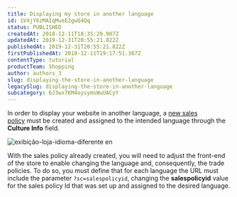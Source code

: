 ```yaml
---
title: Displaying my store in another language
id: 1V4jY6zMAIqMueE2gwQ4Qq
status: PUBLISHED
createdAt: 2018-12-11T18:35:29.987Z
updatedAt: 2019-12-31T20:55:21.822Z
publishedAt: 2019-12-31T20:55:21.822Z
firstPublishedAt: 2018-12-11T19:17:51.367Z
contentType: tutorial
productTeam: Shopping
author: authors_3
slug: displaying-the-store-in-another-language
legacySlug: displaying-the-store-in-another-language
subcategory: 6J3wx7KM4oysymsWuUACyY
---
```


In order to display your website in another language, a [new sales policy](/en/tutorial/configuring-a-marketplace-sales-policy/) must be created and assigned to the intended language through the __Culture Info__ field. 

![exibição-loja-idioma-diferente en](https://images.ctfassets.net/alneenqid6w5/38da6HQyM0Sq2KaeoQUemC/0a14f342af87aaf865431e95a2ebad36/exibi____o-loja-outra-l__ngua_en.png)

With the sales policy already created, you will need to adjust the front-end of the store to enable changing the language and, consequently, the trade policies. 
To do so, you must define that for each language the URL must include the parameter `?sc=salespolicyid`, changing the __salespolicyid__ value for the sales policy Id that was set up and assigned to the desired language. 
